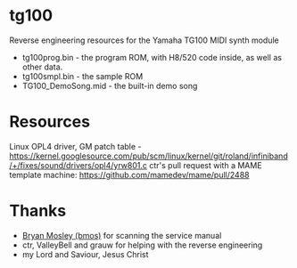 # tg100
Reverse engineering resources for the Yamaha TG100 MIDI synth module

- tg100prog.bin - the program ROM, with H8/520 code inside, as well as other data.
- tg100smpl.bin - the sample ROM
- TG100_DemoSong.mid - the built-in demo song

# Resources
Linux OPL4 driver, GM patch table - https://kernel.googlesource.com/pub/scm/linux/kernel/git/roland/infiniband/+/fixes/sound/drivers/opl4/yrw801.c
ctr's pull request with a MAME template machine: https://github.com/mamedev/mame/pull/2488

# Thanks
- [Bryan Mosley (bmos)](http://www.pixelatedaudio.com) for scanning the service manual
- ctr, ValleyBell and grauw for helping with the reverse engineering
- my Lord and Saviour, Jesus Christ
